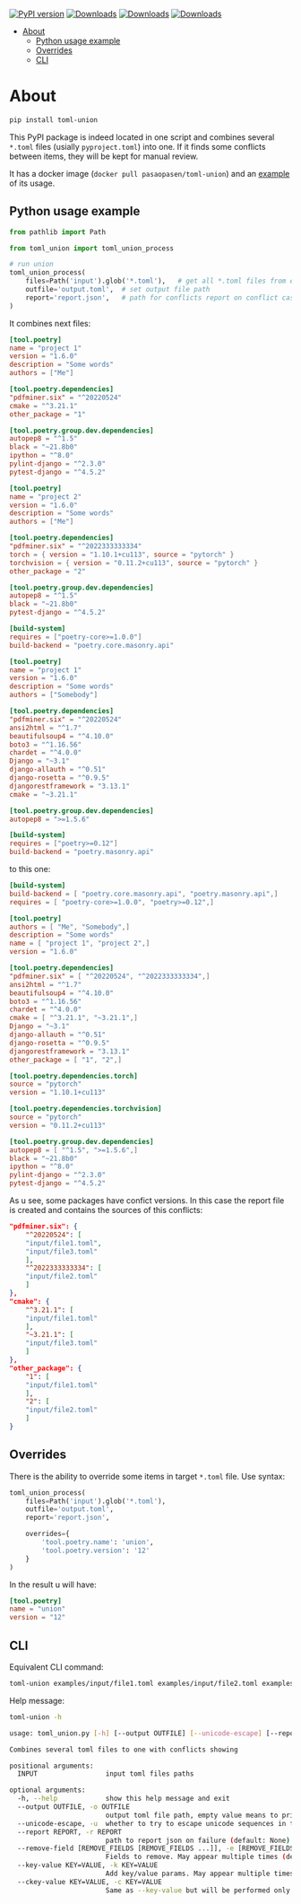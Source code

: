 [![PyPI version](https://badge.fury.io/py/toml_union.svg)](https://pypi.org/project/toml_union/)
[![Downloads](https://pepy.tech/badge/toml_union)](https://pepy.tech/project/toml_union)
[![Downloads](https://pepy.tech/badge/toml_union/month)](https://pepy.tech/project/toml_union)
[![Downloads](https://pepy.tech/badge/toml_union/week)](https://pepy.tech/project/toml_union)


- [About](#about)
  - [Python usage example](#python-usage-example)
  - [Overrides](#overrides)
  - [CLI](#cli)


# About

```sh
pip install toml-union
```

This PyPI package is indeed located in one script and combines several `*.toml` files (usially `pyproject.toml`) into one. If it finds some conflicts between items, they will be kept for manual review.

It has a docker image (`docker pull pasaopasen/toml-union`) and an [example](/examples/docker-test.sh) of its usage.

## Python usage example

```python
from pathlib import Path

from toml_union import toml_union_process

# run union
toml_union_process(
    files=Path('input').glob('*.toml'),   # get all *.toml files from examples dir
    outfile='output.toml',  # set output file path
    report='report.json',   # path for conflicts report on conflict case
)

```

It combines next files:

```toml
[tool.poetry]
name = "project 1"
version = "1.6.0"
description = "Some words"
authors = ["Me"]

[tool.poetry.dependencies]
"pdfminer.six" = "^20220524"
cmake = "^3.21.1"
other_package = "1"

[tool.poetry.group.dev.dependencies]
autopep8 = "^1.5"
black = "~21.8b0"
ipython = "^8.0"
pylint-django = "^2.3.0"
pytest-django = "^4.5.2"
```

```toml
[tool.poetry]
name = "project 2"
version = "1.6.0"
description = "Some words"
authors = ["Me"]

[tool.poetry.dependencies]
"pdfminer.six" = "^2022333333334"
torch = { version = "1.10.1+cu113", source = "pytorch" }
torchvision = { version = "0.11.2+cu113", source = "pytorch" }
other_package = "2"

[tool.poetry.group.dev.dependencies]
autopep8 = "^1.5"
black = "~21.8b0"
pytest-django = "^4.5.2"

[build-system]
requires = ["poetry-core>=1.0.0"]
build-backend = "poetry.core.masonry.api"
```

```toml
[tool.poetry]
name = "project 1"
version = "1.6.0"
description = "Some words"
authors = ["Somebody"]

[tool.poetry.dependencies]
"pdfminer.six" = "^20220524"
ansi2html = "^1.7"
beautifulsoup4 = "^4.10.0"
boto3 = "^1.16.56"
chardet = "^4.0.0"
Django = "~3.1"
django-allauth = "^0.51"
django-rosetta = "^0.9.5"
djangorestframework = "3.13.1"
cmake = "~3.21.1"

[tool.poetry.group.dev.dependencies]
autopep8 = ">=1.5.6"

[build-system]
requires = ["poetry>=0.12"]
build-backend = "poetry.masonry.api"
```

to this one:
```toml
[build-system]
build-backend = [ "poetry.core.masonry.api", "poetry.masonry.api",]
requires = [ "poetry-core>=1.0.0", "poetry>=0.12",]

[tool.poetry]
authors = [ "Me", "Somebody",]
description = "Some words"
name = [ "project 1", "project 2",]
version = "1.6.0"

[tool.poetry.dependencies]
"pdfminer.six" = [ "^20220524", "^2022333333334",]
ansi2html = "^1.7"
beautifulsoup4 = "^4.10.0"
boto3 = "^1.16.56"
chardet = "^4.0.0"
cmake = [ "^3.21.1", "~3.21.1",]
Django = "~3.1"
django-allauth = "^0.51"
django-rosetta = "^0.9.5"
djangorestframework = "3.13.1"
other_package = [ "1", "2",]

[tool.poetry.dependencies.torch]
source = "pytorch"
version = "1.10.1+cu113"

[tool.poetry.dependencies.torchvision]
source = "pytorch"
version = "0.11.2+cu113"

[tool.poetry.group.dev.dependencies]
autopep8 = [ "^1.5", ">=1.5.6",]
black = "~21.8b0"
ipython = "^8.0"
pylint-django = "^2.3.0"
pytest-django = "^4.5.2"
```

As u see, some packages have confict versions. In this case the report file is created and contains the sources of this conflicts:
```json
"pdfminer.six": {
    "^20220524": [
    "input/file1.toml",
    "input/file3.toml"
    ],
    "^2022333333334": [
    "input/file2.toml"
    ]
},
"cmake": {
    "^3.21.1": [
    "input/file1.toml"
    ],
    "~3.21.1": [
    "input/file3.toml"
    ]
},
"other_package": {
    "1": [
    "input/file1.toml"
    ],
    "2": [
    "input/file2.toml"
    ]
}
```

## Overrides

There is the ability to override some items in target `*.toml` file. Use syntax:

```python
toml_union_process(
    files=Path('input').glob('*.toml'),
    outfile='output.toml',
    report='report.json',

    overrides={
        'tool.poetry.name': 'union',
        'tool.poetry.version': '12'
    }
)
```

In the result u will have:
```toml
[tool.poetry]
name = "union"
version = "12"
```

## CLI

Equivalent CLI command:
```sh
toml-union examples/input/file1.toml examples/input/file2.toml examples/input/file3.toml -o output.toml -r report.json -k tool.poetry.name=union -k tool.poetry.version=12
```

Help message:

```sh
toml-union -h

usage: toml_union.py [-h] [--output OUTFILE] [--unicode-escape] [--report REPORT] [--remove-field [REMOVE_FIELDS [REMOVE_FIELDS ...]]] [--key-value KEY=VALUE] [--ckey-value KEY=VALUE] INPUT [INPUT ...]

Combines several toml files to one with conflicts showing

positional arguments:
  INPUT                 input toml files paths

optional arguments:
  -h, --help            show this help message and exit
  --output OUTFILE, -o OUTFILE
                        output toml file path, empty value means to print to console (default: None)
  --unicode-escape, -u  whether to try to escape unicode sequences in the outfile, useful when outfile has many slashes and codes (default: False)
  --report REPORT, -r REPORT
                        path to report json on failure (default: None)
  --remove-field [REMOVE_FIELDS [REMOVE_FIELDS ...]], -e [REMOVE_FIELDS [REMOVE_FIELDS ...]]
                        Fields to remove. May appear multiple times (default: None)
  --key-value KEY=VALUE, -k KEY=VALUE
                        Add key/value params. May appear multiple times (default: {})
  --ckey-value KEY=VALUE, -c KEY=VALUE
                        Same as --key-value but will be performed only on conflict cases (default: {})

```
